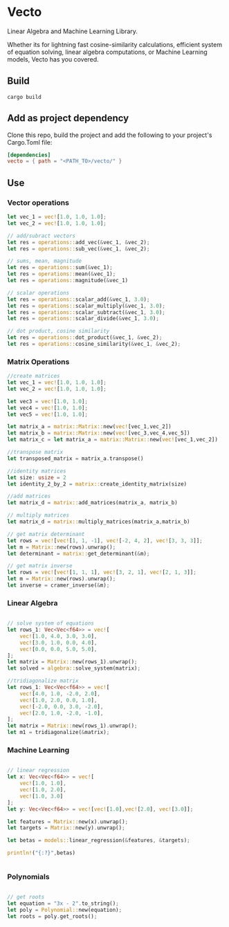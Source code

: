 # Vecto
Linear Algebra and Machine Learning Library.

 Whether its for lightning fast cosine-similarity calculations, efficient system of equation solving, linear algebra computations, or Machine Learning models, Vecto has you covered. 


## Build

```shell
cargo build
```

## Add as project dependency 

Clone this repo, build the project and add the following to your project's Cargo.Toml file:

```toml
[dependencies]
vecto = { path = "<PATH_TO>/vecto/" }
```

## Use

### Vector operations
```rust
let vec_1 = vec![1.0, 1.0, 1.0];
let vec_2 = vec![1.0, 1.0, 1.0];

// add/subract vectors
let res = operations::add_vec(&vec_1, &vec_2);
let res = operations::sub_vec(&vec_1, &vec_2);

// sums, mean, magnitude
let res = operations::sum(&vec_1);
let res = operations::mean(&vec_1);
let res = operations::magnitude(&vec_1)

// scalar operations
let res = operations::scalar_add(&vec_1, 3.0);
let res = operations::scalar_multiply(&vec_1, 3.0);
let res = operations::scalar_subtract(&vec_1, 3.0);
let res = operations::scalar_divide(&vec_1, 3.0);

// dot product, cosine similarity
let res = operations::dot_product(&vec_1, &vec_2);
let res = operations::cosine_similarity(&vec_1, &vec_2);
```
### Matrix Operations

```rust
//create matrices
let vec_1 = vec![1.0, 1.0, 1.0];
let vec_2 = vec![1.0, 1.0, 1.0];

let vec3 = vec![1.0, 1.0];
let vec4 = vec![1.0, 1.0];
let vec5 = vec![1.0, 1.0];

let matrix_a = matrix::Matrix::new(vec![vec_1,vec_2])
let matrix_b = matrix::Matrix::new(vec![vec_3,vec_4,vec_5])
let matrix_c = let matrix_a = matrix::Matrix::new(vec![vec_1,vec_2])

//transpose matrix
let transposed_matrix = matrix_a.transpose()

//identity matrices
let size: usize = 2
let identity_2_by_2 = matrix::create_identity_matrix(size)

//add matrices
let matrix_d = matrix::add_matrices(matrix_a, matrix_b)

// multiply matrices
let matrix_d = matrix::multiply_matrices(matrix_a,matrix_b)

// get matrix determinant
let rows = vec![vec![1, 1, -1], vec![-2, 4, 2], vec![3, 3, 3]];
let m = Matrix::new(rows).unwrap();
let determinant = matrix::get_determinant(&m);

// get matrix inverse
let rows = vec![vec![1, 1, 1], vec![3, 2, 1], vec![2, 1, 3]];
let m = Matrix::new(rows).unwrap();
let inverse = cramer_inverse(&m);

```

### Linear Algebra

```rust

// solve system of equations
let rows_1: Vec<Vec<f64>> = vec![
    vec![1.0, 4.0, 3.0, 3.0],
    vec![3.0, 1.0, 0.0, 4.0],
    vec![0.0, 0.0, 5.0, 5.0],
];
let matrix = Matrix::new(rows_1).unwrap();
let solved = algebra::solve_system(matrix);

//tridiagonalize matrix
let rows_1: Vec<Vec<f64>> = vec![
    vec![4.0, 1.0, -2.0, 2.0],
    vec![1.0, 2.0, 0.0, 1.0],
    vec![-2.0, 0.0, 3.0, -2.0],
    vec![2.0, 1.0, -2.0, -1.0],
];
let matrix = Matrix::new(rows_1).unwrap();
let m1 = tridiagonalize(&matrix);

```
### Machine Learning

```rust 

// linear regression
let x: Vec<Vec<f64>> = vec![
    vec![1.0, 1.0],
    vec![1.0, 2.0],
    vec![1.0, 3.0]
];
let y: Vec<Vec<f64>> = vec![vec![1.0],vec![2.0], vec![3.0]];

let features = Matrix::new(x).unwrap();
let targets = Matrix::new(y).unwrap();

let betas = models::linear_regression(&features, &targets);

println!("{:?}",betas)



```


### Polynomials

```rust

// get roots
let equation = "3x - 2".to_string();
let poly = Polynomial::new(equation);
let roots = poly.get_roots();

```









